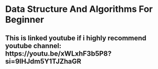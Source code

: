 <h1>Data Structure And Algorithms For Beginner</h1>
<h2>This is linked youtube if i highly recommend youtube channel: https://youtu.be/xWLxhF3b5P8?si=9lHJdm5Y1TJZhaGR </h2>
